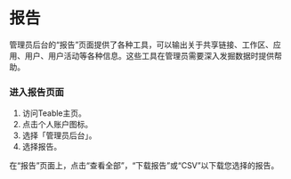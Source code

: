 # 报告

管理员后台的“报告”页面提供了各种工具，可以输出关于共享链接、工作区、应用、用户、用户活动等各种信息。这些工具在管理员需要深入发掘数据时提供帮助。

### **进入报告页面**

1. 访问Teable主页。
2. 点击个人账户图标。
3. 选择「管理员后台」。
4. 选择报告。

在“报告”页面上，点击“查看全部”，“下载报告”或“CSV”以下载您选择的报告。
